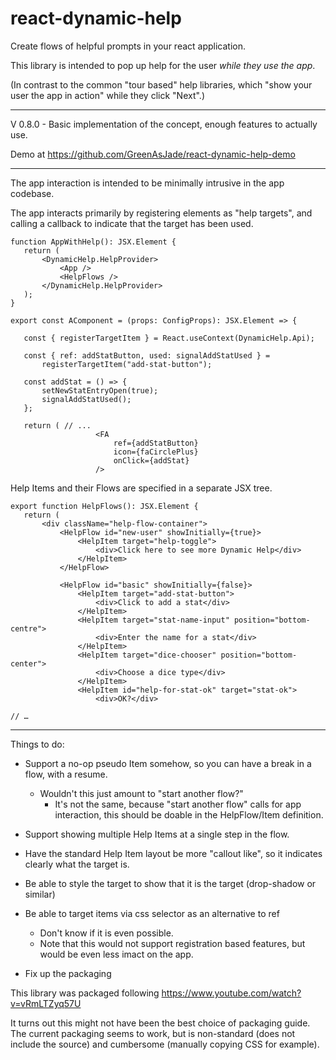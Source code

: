 # react-dynamic-help
Create flows of helpful prompts in your react application.

This library is intended to pop up help for the user _while they use the app_.

(In contrast to the common "tour based" help libraries, which "show your user the app in action" while they click "Next".)

---

V 0.8.0 - Basic implementation of the concept, enough features to actually use.

Demo at https://github.com/GreenAsJade/react-dynamic-help-demo

---

The app interaction is intended to be minimally intrusive in the app codebase.

The app interacts primarily by registering elements as "help targets", and calling a callback to indicate that the target has been used.
```
function AppWithHelp(): JSX.Element {
   return (
       <DynamicHelp.HelpProvider>
           <App />
           <HelpFlows />
       </DynamicHelp.HelpProvider>
   );
}

export const AComponent = (props: ConfigProps): JSX.Element => {

   const { registerTargetItem } = React.useContext(DynamicHelp.Api);

   const { ref: addStatButton, used: signalAddStatUsed } =
       registerTargetItem("add-stat-button");

   const addStat = () => {
       setNewStatEntryOpen(true);
       signalAddStatUsed();
   };

   return ( // ...
                   <FA
                       ref={addStatButton}
                       icon={faCirclePlus}
                       onClick={addStat}
                   />

```

Help Items and their Flows are specified in a separate JSX tree.

```
export function HelpFlows(): JSX.Element {
   return (
       <div className="help-flow-container">
           <HelpFlow id="new-user" showInitially={true}>
               <HelpItem target="help-toggle">
                   <div>Click here to see more Dynamic Help</div>
               </HelpItem>
           </HelpFlow>

           <HelpFlow id="basic" showInitially={false}>
               <HelpItem target="add-stat-button">
                   <div>Click to add a stat</div>
               </HelpItem>
               <HelpItem target="stat-name-input" position="bottom-centre">
                   <div>Enter the name for a stat</div>
               </HelpItem>
               <HelpItem target="dice-chooser" position="bottom-center">
                   <div>Choose a dice type</div>
               </HelpItem>
               <HelpItem id="help-for-stat-ok" target="stat-ok">
                   <div>OK?</div>

// …
```

---

Things to do:

 - Support a no-op pseudo Item somehow, so you can have a break in a flow, with a resume.
    - Wouldn't this just amount to "start another flow?"
       - It's not the same, because "start another flow" calls for app interaction, this should be doable in the HelpFlow/Item definition.

 - Support showing multiple Help Items at a single step in the flow.

 - Have the standard Help Item layout be more "callout like", so it indicates clearly what the target is.

 - Be able to style the target to show that it is the target (drop-shadow or similar)

 - Be able to target items via css selector as an alternative to ref
    - Don't know if it is even possible.
    - Note that this would not support registration based features, but would be even less imact on the app.

 - Fix up the packaging

This library was packaged following https://www.youtube.com/watch?v=vRmLTZyq57U

It turns out this might not have been the best choice of packaging guide.   The current packaging seems to work, but is non-standard (does not include the source) and cumbersome (manually copying CSS for example).
